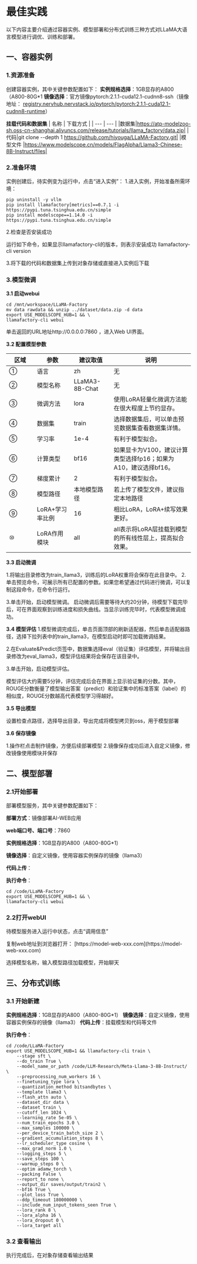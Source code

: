 # 最佳实践

以下内容主要介绍通过容器实例、模型部署和分布式训练三种方式对LLaMA大语言模型进行调优、训练和部署。

## 一、容器实例

### 1.资源准备

创建容器实例，其中关键参数配置如下： **实例规格选择**：1GB显存的A800（A800-80G\*1 **镜像选择**：官方镜像pytorch:2.1.1-cuda12.1-cudnn8-ssh（镜像地址： [registry.nervhub.nervstack.io/pytorch/pytorch:2.1.1-cuda12.1-cudnn8-runtime](http://registry.nervhub.nervstack.io/pytorch/pytorch:2.1.1-cuda12.1-cudnn8-runtime)）

**挂载代码和数据集**
| 名称 | 下载方式 | 
| --- | --- |
|数据集|https://atp-modelzoo-sh.oss-cn-shanghai.aliyuncs.com/release/tutorials/llama_factory/data.zip|
|代码|git clone --depth 1 https://github.com/hiyouga/LLaMA-Factory.git|
|模型文件	|https://www.modelscope.cn/models/FlagAlpha/Llama3-Chinese-8B-Instruct/files|

 <NsImg src="/demo/1.jpg" />

### 2.准备环境
实例创建后，待实例变为运行中，点击“进入实例”：
 <NsImg src="/demo/2.jpg" />
1.进入实例，开始准备所需环境：

```shell
pip uninstall -y vllm
pip install llamafactory[metrics]==0.7.1 -i https://pypi.tuna.tsinghua.edu.cn/simple
pip install modelscope==1.14.0 -i https://pypi.tuna.tsinghua.edu.cn/simple

```
2.检查是否安装成功

运行如下命令，如果显示llamafactory-cli的版本，则表示安装成功
llamafactory-cli version

<NsImg src="/demo/3.jpg" />

3.将下载的代码和数据集上传到对象存储或直接进入实例后下载

### 3.模型微调
**3.1 启动webui**

```shell
cd /mnt/workspace/LLaMA-Factory
mv data rawdata && unzip ../dataset/data.zip -d data
export USE_MODELSCOPE_HUB=1 && \
llamafactory-cli webui
```
单击返回的URL地址http://0.0.0.0:7860 ，进入Web UI界面。

**3.2 配置模型参数**
 <NsImg src="/demo/4.jpg" />
<NsImg src="/demo/5.jpg" />


| 区域 | 参数 | 建议取值 | 说明 |
| --- | --- | --- | --- |
| <div style="min-width:60px">①</div> | 语言 | zh | 无 |
| ② | 模型名称 | LLaMA3-8B-Chat | 无 |
| ③ | 微调方法 | lora | 使用LoRA轻量化微调方法能在很大程度上节约显存。 |
| ④ | 数据集 | train | 选择数据集后，可以单击预览数据集查看数据集详情。 |
| ⑤ | 学习率 | 1e-4 | 有利于模型拟合。 |
| ⑥ | 计算类型 | bf16 | 如果显卡为V100，建议计算类型选择fp16；如果为A10，建议选择bf16。 |
| ⑦ | 梯度累计 | 2 | 有利于模型拟合。 |
| ⑧ | 模型路径 | 本地模型路径 | 若上传了模型文件，建议指定本地路径 |
| ⑨ | LoRA+学习率比例 | 16 | 相比LoRA，LoRA+续写效果更好。 |
| ⑩| LoRA作用模块 | all | all表示将LoRA层挂载到模型的所有线性层上，提高拟合效果。 |


**3.3 启动微调**

1.将输出目录修改为train_llama3，训练后的LoRA权重将会保存在此目录中。
2.单击预览命令，可展示所有已配置的参数。如果您希望通过代码进行微调，可以复制这段命令，在命令行运行。

3.单击开始，启动模型微调。
启动微调后需要等待大约20分钟，待模型下载完毕后，可在界面观察到训练进度和损失曲线。当显示训练完毕时，代表模型微调成功。

<NsImg src="/demo/6.jpg" />



**3.4 模型评估**
<NsImg src="/demo/7.jpg" />
1.模型微调完成后，单击页面顶部的刷新适配器，然后单击适配器路径，选择下拉列表中的train_llama3，在模型启动时即可加载微调结果。

2.在Evaluate&Predict页签中，数据集选择eval（验证集）评估模型，并将输出目录修改为eval_llama3，模型评估结果将会保存在该目录中。

3.单击开始，启动模型评估。

  模型评估大约需要5分钟，评估完成后会在界面上显示验证集的分数。其中，ROUGE分数衡量了模型输出答案（predict）和验证集中的标准答案（label）的相似度，ROUGE分数越高代表模型学习得越好。
<NsImg src="/demo/8.jpg" />

**3.5 导出模型**

设置检查点路径，选择导出目录，导出完成将模型拷贝到oss，用于模型部署
<NsImg src="/demo/9.jpg" />

**3.6 保存镜像**

1.操作栏点击制作镜像，方便后续部署模型
<NsImg src="/demo/10.jpg" />
<NsImg src="/demo/11.jpg" />
2.镜像保存成功后进入自定义镜像，修改镜像使用模块并保存
<NsImg src="/demo/12.jpg" />
<NsImg src="/demo/13.jpg" />



## 二、模型部署

### 2.1开始部署
部署模型服务，其中关键参数配置如下：

**部署方式**：镜像部署AI-WEB应用

**web端口号、端口号**：7860

**实例规格选择**：1GB显存的A800（A800-80G*1）

**镜像选择**：自定义镜像，使用容器实例保存的镜像（llama3）

**代码上传**：
<NsImg src="/demo/14.jpg" />

**执行命令**：
```shell
cd /code/LLaMA-Factory
export USE_MODELSCOPE_HUB=1 && \
llamafactory-cli webui
```

### 2.2打开webUI
待模型服务进入运行中状态，点击“调用信息”

<NsImg src="/demo/15.jpg" />
复制web地址到浏览器打开： [https://model-web-xxx.com](https://model-web-xxx.com)

选择模型名称，输入模型路径加载模型，开始聊天
<NsImg src="/demo/16.jpg" />

## 三、分布式训练

### 3.1 开始新建

**实例规格选择**：1GB显存的A800（A800-80G*1）
**镜像选择**：自定义镜像，使用容器实例保存的镜像（llama3）
**代码上传**：挂载模型和代码等文件
<NsImg src="/demo/18.jpg" />

**执行命令**：

```shell
cd /code/LLaMA-Factory
export USE_MODELSCOPE_HUB=1 && llamafactory-cli train \
    --stage sft \
    --do_train True \
    --model_name_or_path /code/LLM-Research/Meta-Llama-3-8B-Instruct/ \
    --preprocessing_num_workers 16 \
    --finetuning_type lora \
    --quantization_method bitsandbytes \
    --template llama3 \
    --flash_attn auto \
    --dataset_dir data \
    --dataset train \
    --cutoff_len 1024 \
    --learning_rate 5e-05 \
    --num_train_epochs 3.0 \
    --max_samples 100000 \
    --per_device_train_batch_size 2 \
    --gradient_accumulation_steps 8 \
    --lr_scheduler_type cosine \
    --max_grad_norm 1.0 \
    --logging_steps 5 \
    --save_steps 100 \
    --warmup_steps 0 \
    --optim adamw_torch \
    --packing False \
    --report_to none \
    --output_dir saves/output/train2 \
    --bf16 True \
    --plot_loss True \
    --ddp_timeout 180000000 \
    --include_num_input_tokens_seen True \
    --lora_rank 8 \
    --lora_alpha 16 \
    --lora_dropout 0 \
    --lora_target all
```

### 3.2 查看输出
执行完成后，在对象存储查看输出结果

<NsImg src="/demo/19.jpg" />



